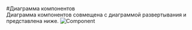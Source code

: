 #Диаграмма компонентов  
Диаграмма компонентов совмещена с диаграммой развертывания и представлена ниже.
![Component](https://raw.githubusercontent.com/RSlabodchikov/CandyShop/master/Images/Component/Component.png) 